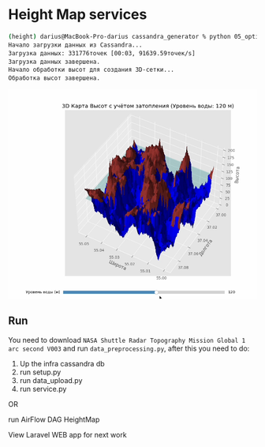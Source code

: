 # Height Map services


```bash
(height) darius@MacBook-Pro-darius cassandra_generator % python 05_optimization_water_overflow.py
Начало загрузки данных из Cassandra...
Загрузка данных: 331776точек [00:03, 91639.59точек/s] 
Загрузка данных завершена.
Начало обработки высот для создания 3D-сетки...
Обработка высот завершена.
```

![Screenshot 2024-10-27 at 00.40.20.png](__assets__/Screenshot%202024-10-27%20at%2000.40.20.png)


## Run

You need to download `NASA Shuttle Radar Topography Mission Global 1 arc second V003` and run `data_preprocessing.py`, after this you need to do:

1. Up the infra cassandra db
2. run setup.py
3. run data_upload.py
4. run service.py


OR


run AirFlow DAG HeightMap


View Laravel WEB app for next work